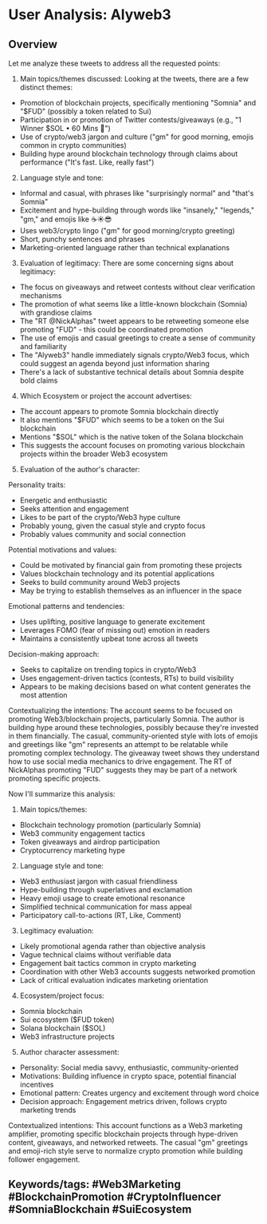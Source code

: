 # User Analysis: Alyweb3

## Overview

<think>
Let me analyze these tweets to address all the requested points:

1. Main topics/themes discussed:
Looking at the tweets, there are a few distinct themes:
- Promotion of blockchain projects, specifically mentioning "Somnia" and "$FUD" (possibly a token related to Sui)
- Participation in or promotion of Twitter contests/giveaways (e.g., "1 Winner $SOL • 60 Mins 💫")
- Use of crypto/web3 jargon and culture ("gm" for good morning, emojis common in crypto communities)
- Building hype around blockchain technology through claims about performance ("It's fast. Like, really fast")

2. Language style and tone:
- Informal and casual, with phrases like "surprisingly normal" and "that's Somnia"
- Excitement and hype-building through words like "insanely," "legends," "gm," and emojis like ☕️☀️😎
- Uses web3/crypto lingo ("gm" for good morning/crypto greeting)
- Short, punchy sentences and phrases
- Marketing-oriented language rather than technical explanations

3. Evaluation of legitimacy:
There are some concerning signs about legitimacy:
- The focus on giveaways and retweet contests without clear verification mechanisms
- The promotion of what seems like a little-known blockchain (Somnia) with grandiose claims
- The "RT @NickAlphas" tweet appears to be retweeting someone else promoting "FUD" - this could be coordinated promotion
- The use of emojis and casual greetings to create a sense of community and familiarity
- The "Alyweb3" handle immediately signals crypto/Web3 focus, which could suggest an agenda beyond just information sharing
- There's a lack of substantive technical details about Somnia despite bold claims

4. Which Ecosystem or project the account advertises:
- The account appears to promote Somnia blockchain directly
- It also mentions "$FUD" which seems to be a token on the Sui blockchain
- Mentions "$SOL" which is the native token of the Solana blockchain
- This suggests the account focuses on promoting various blockchain projects within the broader Web3 ecosystem

5. Evaluation of the author's character:

Personality traits:
- Energetic and enthusiastic
- Seeks attention and engagement
- Likes to be part of the crypto/Web3 hype culture
- Probably young, given the casual style and crypto focus
- Probably values community and social connection

Potential motivations and values:
- Could be motivated by financial gain from promoting these projects
- Values blockchain technology and its potential applications
- Seeks to build community around Web3 projects
- May be trying to establish themselves as an influencer in the space

Emotional patterns and tendencies:
- Uses uplifting, positive language to generate excitement
- Leverages FOMO (fear of missing out) emotion in readers
- Maintains a consistently upbeat tone across all tweets

Decision-making approach:
- Seeks to capitalize on trending topics in crypto/Web3
- Uses engagement-driven tactics (contests, RTs) to build visibility
- Appears to be making decisions based on what content generates the most attention

Contextualizing the intentions:
The account seems to be focused on promoting Web3/blockchain projects, particularly Somnia. The author is building hype around these technologies, possibly because they're invested in them financially. The casual, community-oriented style with lots of emojis and greetings like "gm" represents an attempt to be relatable while promoting complex technology. The giveaway tweet shows they understand how to use social media mechanics to drive engagement. The RT of NickAlphas promoting "FUD" suggests they may be part of a network promoting specific projects.

Now I'll summarize this analysis:
</think>

1. Main topics/themes:
- Blockchain technology promotion (particularly Somnia)
- Web3 community engagement tactics
- Token giveaways and airdrop participation
- Cryptocurrency marketing hype

2. Language style and tone:
- Web3 enthusiast jargon with casual friendliness
- Hype-building through superlatives and exclamation
- Heavy emoji usage to create emotional resonance
- Simplified technical communication for mass appeal
- Participatory call-to-actions (RT, Like, Comment)

3. Legitimacy evaluation:
- Likely promotional agenda rather than objective analysis
- Vague technical claims without verifiable data
- Engagement bait tactics common in crypto marketing
- Coordination with other Web3 accounts suggests networked promotion
- Lack of critical evaluation indicates marketing orientation

4. Ecosystem/project focus:
- Somnia blockchain
- Sui ecosystem ($FUD token)
- Solana blockchain ($SOL)
- Web3 infrastructure projects

5. Author character assessment:
- Personality: Social media savvy, enthusiastic, community-oriented
- Motivations: Building influence in crypto space, potential financial incentives
- Emotional pattern: Creates urgency and excitement through word choice
- Decision approach: Engagement metrics driven, follows crypto marketing trends

Contextualized intentions:
This account functions as a Web3 marketing amplifier, promoting specific blockchain projects through hype-driven content, giveaways, and networked retweets. The casual "gm" greetings and emoji-rich style serve to normalize crypto promotion while building follower engagement.

Keywords/tags: #Web3Marketing #BlockchainPromotion #CryptoInfluencer #SomniaBlockchain #SuiEcosystem
---
